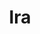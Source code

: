 ---
title: "Ira"
description: "I have wide hips and a gorgeous butt, with a narrow waist and beautiful breasts. I was created for those men who prefer an hourglass figure. Book a VIP escort service with us in the agency and I'll be sure to dispel sadness and melancholy and make your vacation fantastic and languid.

I'll be in my sexy lingerie waiting for you in a cozy suite with a glass of expensive champagne. Nothing will stop us from experiencing pleasure and reaching the peak of emotional bliss.

On our site you can order the services of an elite escort and the manager will be happy to pick up a girl to your liking or you can choose me."
Price: "From 1000$"
bustSize: "2"
hairColor: "brunet"
visa: "europe"
height: "169"
weight: "52"
age: "21"
folder: ira
mainImage: 1.webp
images:
  - 2.webp
  - 3.webp
---